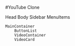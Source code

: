 #YouTube Clone

Head 
Body
    Sidebar
        MenuItems

    MainContainer
        ButtonList
        VideoContainer
        VideoCard



<!-- 

Head - Done
Body
    Sidebar - Done
        MenuItems

    MainContainer
        ButtonList
        VideoContainer
        VideoCard

 -->